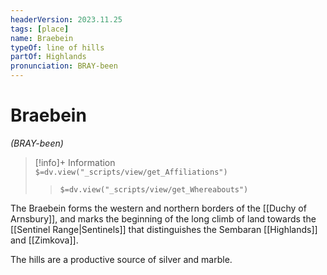 ```yaml
---
headerVersion: 2023.11.25
tags: [place]
name: Braebein
typeOf: line of hills
partOf: Highlands
pronunciation: BRAY-been
---
```

# Braebein
*(BRAY-been)*
>[!info]+ Information  
> `$=dv.view("_scripts/view/get_Affiliations")`  
>> `$=dv.view("_scripts/view/get_Whereabouts")`

The Braebein forms the western and northern borders of the [[Duchy of Arnsbury]], and marks the beginning of the long climb of land towards the [[Sentinel Range|Sentinels]] that distinguishes the Sembaran [[Highlands]] and [[Zimkova]].

The hills are a productive source of silver and marble. 